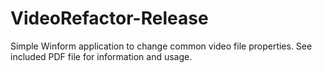 # VideoRefactor-Release
Simple Winform application to change common video file properties.
See included PDF file for information and usage.
